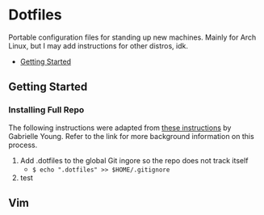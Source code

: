 # Dotfiles
Portable configuration files for standing up new machines. Mainly for Arch Linux, but I may add instructions for other distros, idk.

* [Getting Started](#getting-started)

## Getting Started
### Installing Full Repo
The following instructions were adapted from [these instructions](https://www.ackama.com/what-we-think/the-best-way-to-store-your-dotfiles-a-bare-git-repository-explained/) by Gabrielle Young. Refer to the link for more background information on this process.

1. Add .dotfiles to the global Git ingore so the repo does not track itself
    * `$ echo ".dotfiles" >> $HOME/.gitignore`
2. test 


## Vim
